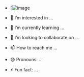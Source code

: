 - [![image](![image](https://github.com/user-attachments/assets/10243290-0c1d-4b39-8602-a16138958cfc))

- 👀 I’m interested in ...
- 🌱 I’m currently learning ...
- 💞️ I’m looking to collaborate on ...
- 📫 How to reach me ...
- 😄 Pronouns: ...
- ⚡ Fun fact: ...

<!---
Pay2WinMyHeart/Pay2WinMyHeart is a ✨ special ✨ repository because its `README.md` (this file) appears on your GitHub profile.
You can click the Preview link to take a look at your changes.
--->
